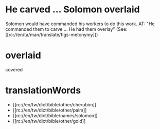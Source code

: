 # He carved ... Solomon overlaid

Solomon would have commanded his workers to do this work. AT: "He commanded them to carve ... He had them overlay" (See: [[rc://en/ta/man/translate/figs-metonymy]])

# overlaid

covered

# translationWords

* [[rc://en/tw/dict/bible/other/cherubim]]
* [[rc://en/tw/dict/bible/other/palm]]
* [[rc://en/tw/dict/bible/names/solomon]]
* [[rc://en/tw/dict/bible/other/gold]]